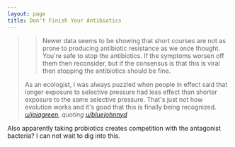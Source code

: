 ```yaml
---
layout: page
title: Don't Finish Your Antibiotics
---
```


> > Newer data seems to be showing that short courses are not as prone to producing antibiotic resistance as we once thought. You're safe to stop the antibiotics. If the symptoms worsen off them then reconsider, but if the consensus is that this is viral then stopping the antibiotics should be fine.
>
> As an ecologist, I was always puzzled when people in effect said that longer exposure to selective pressure had less effect than shorter exposure to the same selective pressure. That's just not how evolution works and it's good that this is finally being recognized.
> <cite>[u/jaiagreen](https://www.reddit.com/r/AskDocs/comments/1asdw9z/comment/kqpywzg/), quoting [u/bluejohnnyd](https://www.reddit.com/r/AskDocs/comments/1asdw9z/comment/kqpraw8/)</cite>

Also apparently taking probiotics creates competition with the antagonist bacteria? I can not wait to dig into this.
